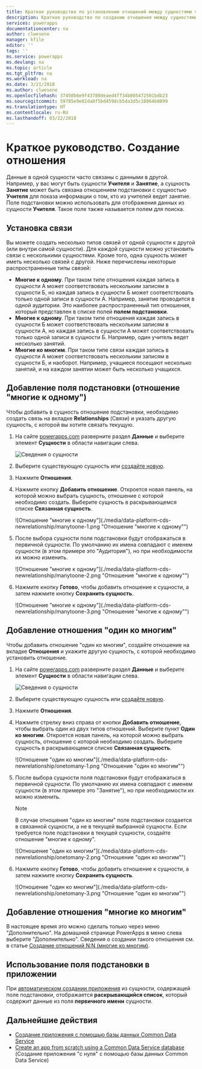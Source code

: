 ```yaml
---
title: Краткое руководство по установлению отношений между сущностями через поле подстановки | Документы Майкрософт
description: Краткое руководство по созданию отношения между сущностями с помощью поля подстановки
services: powerapps
documentationcenter: na
author: clwesene
manager: kfile
editor: ''
tags: ''
ms.service: powerapps
ms.devlang: na
ms.topic: article
ms.tgt_pltfrm: na
ms.workload: na
ms.date: 3/21/2018
ms.author: clwesene
ms.openlocfilehash: 37450b6e9f43780deaed4ff34b005472501bdb23
ms.sourcegitcommit: 59785e9e82da8f5bd459dcb5da3d5c18064b0899
ms.translationtype: HT
ms.contentlocale: ru-RU
ms.lasthandoff: 03/22/2018
---
```

# <a name="quickstart-create-a-relationship"></a>Краткое руководство. Создание отношения
Данные в одной сущности часто связаны с данными в другой. Например, у вас могут быть сущности **Учителя** и **Занятие**, а сущность **Занятие** может быть связана отношением подстановки с сущностью **Учителя** для показа информации о том, кто из учителей ведет занятие. Поле подстановки можно использовать для отображения данных из сущности **Учителя**. Такое поле также называется полем для поиска.

## <a name="define-a-relationship"></a>Установка связи
Вы можете создать несколько типов связей от одной сущности к другой (или внутри самой сущности). Для каждой сущности можно установить связи с несколькими сущностями. Кроме того, одна сущность может иметь несколько связей с другой. Ниже перечислены некоторые распространенные типы связей:


* **Многие к одному**. При таком типе отношения каждая запись в сущности A может соответствовать нескольким записям в сущности Б, но каждая запись в сущности Б может соответствовать только одной записи в сущности A. Например, занятие проводится в одной аудитории. Это наиболее распространенный тип отношения, который представлен в списке полей **полем подстановки**.
* **Многие к одному**. При таком типе отношения каждая запись в сущности Б может соответствовать нескольким записям в сущности А, но каждая запись в сущности А может соответствовать только одной записи в сущности Б. Например, один учитель ведет несколько занятий.
* **Многие ко многим**. При таком типе связи каждая запись в сущности A может соответствовать нескольким записям в сущности Б, и наоборот. Например, учащиеся посещают несколько занятий, и на каждом занятии может быть несколько учащихся.

## <a name="add-a-lookup-field-many-to-one-relationship"></a>Добавление поля подстановки (отношение "многие к одному")

Чтобы добавить в сущность отношение подстановки, необходимо создать связь на вкладке **Relationships** (Связи) и указать другую сущность, с которой вы хотите связать текущую.

1. На сайте [powerapps.com](https://web.powerapps.com) разверните раздел **Данные** и выберите элемент **Сущности** в области навигации слева.

    ![Сведения о сущности](./media/data-platform-cds-create-entity/entitylist.png "Список сущностей")

2. Выберите существующую сущность или [создайте новую](data-platform-create-entity.md).

3. Нажмите **Отношения**.

4. Нажмите кнопку **Добавить отношение**. Откроется новая панель, на которой можно выбрать сущность, отношение с которой необходимо создать. Выберите сущность в раскрывающемся списке **Связанная сущность**.

    ![Отношение "многие к одному"](./media/data-platform-cds-newrelationship/manytoone-1.png "Отношение "многие к одному"")

5. После выбора сущности поля подстановки будут отображаться в первичной сущности. По умолчанию их имена совпадают с именем сущности (в этом примере это "Аудитория"), но при необходимости их можно изменить.

    ![Отношение "многие к одному"](./media/data-platform-cds-newrelationship/manytoone-2.png "Отношение "многие к одному"")

6. Нажмите кнопку **Готово**, чтобы добавить отношение к сущности, а затем нажмите кнопку **Сохранить сущность**.

    ![Отношение "многие к одному"](./media/data-platform-cds-newrelationship/manytoone-3.png "Отношение "многие к одному"")

## <a name="add-a-one-to-many-relationship"></a>Добавление отношения "один ко многим"

Чтобы добавить отношение "один ко многим", создайте отношение на вкладке **Отношения** и укажите другую сущность, с которой необходимо установить отношение.

1. На сайте [powerapps.com](https://web.powerapps.com) разверните раздел **Данные** и выберите элемент **Сущности** в области навигации слева.

    ![Сведения о сущности](./media/data-platform-cds-create-entity/entitylist.png "Список сущностей")

2. Выберите существующую сущность или [создайте новую](data-platform-create-entity.md).

3. Нажмите **Отношения**.

4. Нажмите стрелку вниз справа от кнопки **Добавить отношение**, чтобы выбрать один из двух типов отношений. Выберите пункт **Один ко многим**. Откроется новая панель, на которой можно выбрать сущность, отношение с которой необходимо создать. Выберите сущность в раскрывающемся списке **Связанная сущность**.

    ![Отношение "один ко многим"](./media/data-platform-cds-newrelationship/onetomany-1.png "Отношение "один ко многим"")

5. После выбора сущности поля подстановки будут отображаться в первичной сущности. По умолчанию их имена совпадают с именем сущности (в этом примере это "Занятие"), но при необходимости их можно изменить.

    > [!NOTE]
    > В случае отношения "один ко многим" поле подстановки создается в связанной сущности, а не в текущей выбранной сущности. Если требуется поле подстановки в текущей сущности, создайте отношение "многие к одному".

    ![Отношение "один ко многим"](./media/data-platform-cds-newrelationship/onetomany-2.png "Отношение "один ко многим"")

6. Нажмите кнопку **Готово**, чтобы добавить отношение к сущности, а затем нажмите кнопку **Сохранить сущность**.

    ![Отношение "один ко многим"](./media/data-platform-cds-newrelationship/onetomany-3.png "Отношение "один ко многим"")

## <a name="add-a-many-to-many-relationship"></a>Добавление отношения "многие ко многим"

В настоящее время это можно сделать только через меню "Дополнительно". На домашней странице PowerApps в меню слева выберите "Дополнительно". Сведения о создании такого отношения см. в статье [Создание отношений N:N (многие ко многим)](/dynamics365/customer-engagement/customize/create-and-edit-nn-many-to-many-relationships).

## <a name="use-a-lookup-field-in-an-app"></a>Использование поля подстановки в приложении
При [автоматическом создании приложения](../canvas-apps/data-platform-create-app.md) из сущности, содержащей поле подстановки, отображается **раскрывающийся список**, который содержит данные из поля **первичного имени** сущности.

## <a name="next-steps"></a>Дальнейшие действия
* [Создание приложения с помощью базы данных Common Data Service](../canvas-apps/data-platform-create-app.md)
* [Create an app from scratch using a Common Data Service database](../canvas-apps/data-platform-create-app-scratch.md) (Создание приложения "с нуля" с помощью базы данных Common Data Service)

